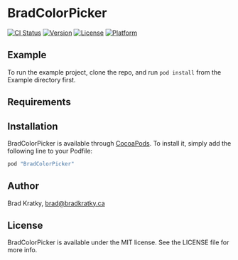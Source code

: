 # BradColorPicker

[![CI Status](http://img.shields.io/travis/brad/BradColorPicker.svg?style=flat)](https://travis-ci.org/brad/BradColorPicker)
[![Version](https://img.shields.io/cocoapods/v/BradColorPicker.svg?style=flat)](http://cocoapods.org/pods/BradColorPicker)
[![License](https://img.shields.io/cocoapods/l/BradColorPicker.svg?style=flat)](http://cocoapods.org/pods/BradColorPicker)
[![Platform](https://img.shields.io/cocoapods/p/BradColorPicker.svg?style=flat)](http://cocoapods.org/pods/BradColorPicker)

## Example

To run the example project, clone the repo, and run `pod install` from the Example directory first.

## Requirements

## Installation

BradColorPicker is available through [CocoaPods](http://cocoapods.org). To install
it, simply add the following line to your Podfile:

```ruby
pod "BradColorPicker"
```

## Author

Brad Kratky, brad@bradkratky.ca

## License

BradColorPicker is available under the MIT license. See the LICENSE file for more info.
